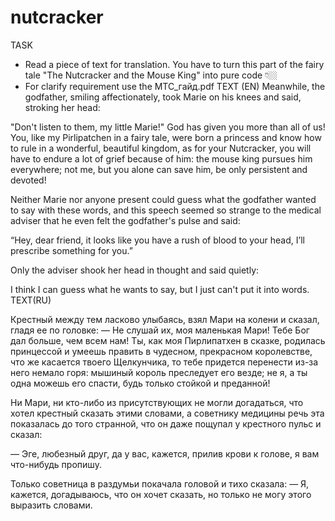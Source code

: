 # nutcracker

TASK 

- Read a piece of text for translation. You have to turn this part of the fairy tale "The Nutcracker and the Mouse King" into pure code 👇🏼
- For clarify requirement use the МТС_гайд.pdf
TEXT (EN)
Meanwhile, the godfather, smiling affectionately, took Marie on his knees and said, stroking her head:

"Don't listen to them, my little Marie!" God has given you more than all of us! You, like my Pirlipatchen in a fairy tale, were born a princess and know how to rule in a wonderful, beautiful kingdom, as for your Nutcracker, you will have to endure a lot of grief because of him: the mouse king pursues him everywhere; not me, but you alone can save him, be only persistent and devoted! 

Neither Marie nor anyone present could guess what the godfather wanted to say with these words, and this speech seemed so strange to the medical adviser that he even felt the godfather's pulse and said:

“Hey, dear friend, it looks like you have a rush of blood to your head, I’ll prescribe something for you.”

Only the adviser shook her head in thought and said quietly:

I think I can guess what he wants to say, but I just can't put it into words.
TEXT(RU)

Крестный между тем ласково улыбаясь, взял Мари на колени и сказал, гладя ее по головке:
— Не слушай их, моя маленькая Мари! Тебе Бог дал больше, чем всем нам! Ты, как моя
Пирлипатхен в сказке, родилась принцессой и умеешь править в чудесном, прекрасном королевстве, 
что же касается твоего Щелкунчика, то тебе придется перенести из-за него немало горя: 
мышиный король преследует его везде; не я, а ты одна можешь его спасти, будь только стойкой и преданной!

Ни Мари, ни кто-либо из присутствующих не могли догадаться, что хотел крестный сказать этими словами, 
а советнику медицины речь эта показалась до того странной, что он даже пощупал у крестного пульс и сказал:

— Эге, любезный друг, да у вас, кажется, прилив крови к голове, я вам что-нибудь пропишу.

Только советница в раздумьи покачала головой и тихо сказала:
— Я, кажется, догадываюсь, что он хочет сказать, но только не могу этого выразить словами.


